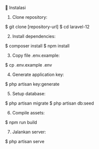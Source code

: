 🚀 Instalasi
1. Clone repository:

$ git clone [repository-url]
$ cd laravel-12

2. Install dependencies:

$ composer install
$ npm install

3. Copy file .env.example:

$ cp .env.example .env

4. Generate application key:

$ php artisan key:generate

5. Setup database:

$ php artisan migrate
$ php artisan db:seed

6. Compile assets:

$ npm run build

7. Jalankan server:

$ php artisan serve
